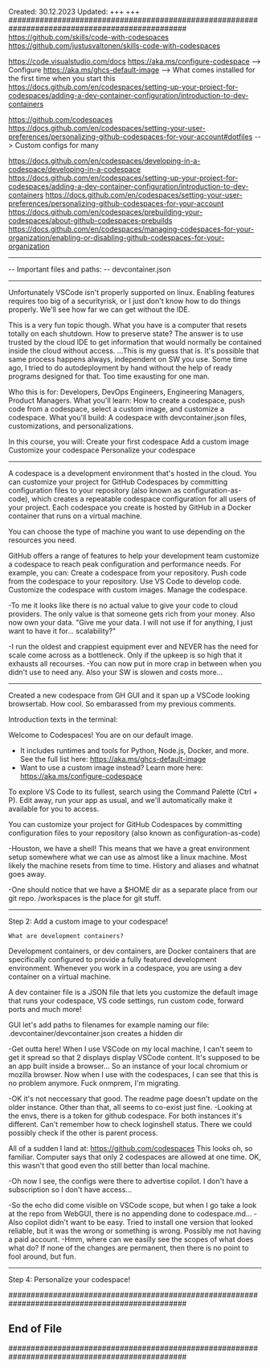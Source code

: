 
Created:	30.12.2023           Updated: +++ +++
################################################################################################
https://github.com/skills/code-with-codespaces
https://github.com/justusvaltonen/skills-code-with-codespaces

https://code.visualstudio.com/docs
https://aka.ms/configure-codespace      --> Configure
https://aka.ms/ghcs-default-image       --> What comes installed for the first time when you start this
https://docs.github.com/en/codespaces/setting-up-your-project-for-codespaces/adding-a-dev-container-configuration/introduction-to-dev-containers

https://github.com/codespaces
https://docs.github.com/en/codespaces/setting-your-user-preferences/personalizing-github-codespaces-for-your-account#dotfiles
    --> Custom configs for many
    
https://docs.github.com/en/codespaces/developing-in-a-codespace/developing-in-a-codespace
https://docs.github.com/en/codespaces/setting-up-your-project-for-codespaces/adding-a-dev-container-configuration/introduction-to-dev-containers
https://docs.github.com/en/codespaces/setting-your-user-preferences/personalizing-github-codespaces-for-your-account
https://docs.github.com/en/codespaces/prebuilding-your-codespaces/about-github-codespaces-prebuilds
https://docs.github.com/en/codespaces/managing-codespaces-for-your-organization/enabling-or-disabling-github-codespaces-for-your-organization



------------------------------------------------------------------------------------------------
-- Important files and paths: --
devcontainer.json

------------------------------------------------------------------------------------------------
Unfortunately VSCode isn't properly supported on linux. Enabling features requires too big of a securityrisk,
or I just don't know how to do things properly. We'll see how far we can get without the IDE.

This is a very fun topic though. What you have is a computer that resets totally on each shutdown. How to preserve state?
The answer is to use trusted by the cloud IDE to get information that would normally be contained inside the cloud without access.
...This is my guess that is. It's possible that same process happens always, independent on SW you use.
Some time ago, I tried to do autodeployment by hand without the help of ready programs designed for that.
Too time exausting for one man.


Who this is for:
  Developers, DevOps Engineers, Engineering Managers, Product Managers.
  What you'll learn: How to create a codespace, push code from a codespace, select a custom image, and customize a codespace.
  What you'll build: A codespace with devcontainer.json files, customizations, and personalizations.

In this course, you will:
    Create your first codespace
    Add a custom image
    Customize your codespace
    Personalize your codespace

------------------------------------------------------------------------------------------------

A codespace is a development environment that's hosted in the cloud. You can customize your project for GitHub Codespaces by committing configuration files to your repository (also known as configuration-as-code), which creates a repeatable codespace configuration for all users of your project. Each codespace you create is hosted by GitHub in a Docker container that runs on a virtual machine.

You can choose the type of machine you want to use depending on the resources you need.

GitHub offers a range of features to help your development team customize a codespace to reach peak configuration and performance needs. For example, you can:
    Create a codespace from your repository.
    Push code from the codespace to your repository.
    Use VS Code to develop code.
    Customize the codespace with custom images.
    Manage the codespace.

-To me it looks like there is no actual value to give your code to cloud providers. The only value is that someone gets rich from your money. Also now own your data.
"Give me your data. I will not use if for anything, I just want to have it for... scalability?"

-I run the oldest and crappiest equipment ever and NEVER has the need for scale come across as a bottleneck. Only if the upkeep is so high that it exhausts all recourses.
-You can now put in more crap in between when you didn't use to need any. Also your SW is slowen and costs more...

------------------------------------------------------------------------------------------------

Created a new codespace from GH GUI and it span up a VSCode looking browsertab. How cool. So embarassed from my previous comments.


Introduction texts in the terminal:

Welcome to Codespaces! You are on our default image. 
   - It includes runtimes and tools for Python, Node.js, Docker, and more. See the full list here: https://aka.ms/ghcs-default-image
   - Want to use a custom image instead? Learn more here: https://aka.ms/configure-codespace

To explore VS Code to its fullest, search using the Command Palette (Ctrl + P).
Edit away, run your app as usual, and we'll automatically make it available for you to access.

 You can customize your project for GitHub Codespaces by committing configuration files to your repository (also known as configuration-as-code)

-Houston, we have a shell! This means that we have a great environment setup somewhere what we can use as almost like a linux machine.
Most likely the machine resets from time to time. History and aliases and whatnat goes away.

-One should notice that we have a $HOME dir as a separate place from our git repo. /workspaces is the place for git stuff.

------------------------------------------------------------------------------------------------
Step 2: Add a custom image to your codespace!

    What are development containers?
Development containers, or dev containers, are Docker containers that are specifically configured to provide a fully featured development environment. Whenever you work in a codespace, you are using a dev container on a virtual machine.

A dev container file is a JSON file that lets you customize the default image that runs your codespace, VS code settings, run custom code, forward ports and much more!

GUI let's add paths to filenames for example naming our file: .devcontainer/devcontainer.json creates a hidden dir

-Get outta here! When I use VSCode on my local machine, I can't seem to get it spread so that 2 displays display VSCode content. It's supposed to be an app built inside a
browser... So an instance of your local chromium or mozilla browser. Now when I use with the codespaces, I can see that this is no problem anymore. Fuck onmprem, I'm migrating.

-OK it's not neccessary that good. The readme page doesn't update on the older instance. Other than that, all seems to co-exist just fine.
-Looking at the envs, there is a token for github codespace. For both instances it's different. Can't remember how to check loginshell status. There we could possibly check if the other is parent process.

All of a sudden I land at: https://github.com/codespaces
This looks oh, so familiar. Computer says that only 2 codespaces are allowed at one time. OK, this wasn't that good even tho still better than local machine.

-Oh now I see, the configs were there to advertise copilot. I don't have a subscription so I don't have access...

-So the echo did come visible on VSCode scope, but when I go take a look at the repo from WebGUI, there is no appending done to codespace.md...
-Also copilot didn't want to be easy. Tried to install one version that looked reliable, but it was the wrong or something is wrong. Possibly me not having a paid account.
-Hmm, where can we easilly see the scopes of what does what do? If none of the changes are permanent, then there is no point to fool around, but fun.

------------------------------------------------------------------------------------------------
Step 4: Personalize your codespace!







################################################################################################
## End of File
################################################################################################

